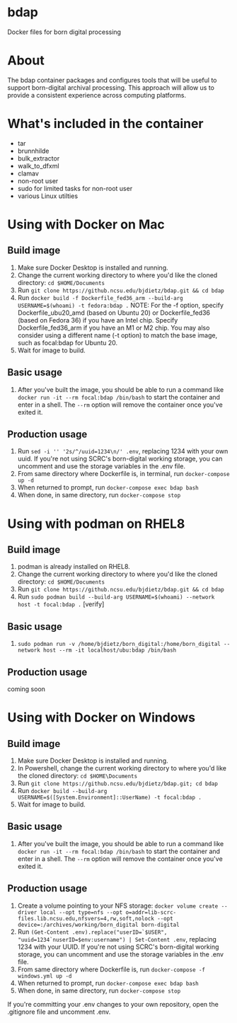 # bdap
Docker files for born digital processing

# About
The bdap container packages and configures tools that will be useful to support born-digital archival processing. This approach will allow us to provide a consistent experience across computing platforms.

# What's included in the container
- tar
- brunnhilde
- bulk_extractor
- walk_to_dfxml
- clamav
- non-root user
- sudo for limited tasks for non-root user
- various Linux utilties

# Using with Docker on Mac
## Build image
1. Make sure Docker Desktop is installed and running.
2. Change the current working directory to where you'd like the cloned directory: `cd $HOME/Documents`
3. Run `git clone https://github.ncsu.edu/bjdietz/bdap.git && cd bdap` 
4. Run `docker build -f Dockerfile_fed36_arm --build-arg USERNAME=$(whoami) -t fedora:bdap .` 
NOTE: For the -f option, specify Dockerfile_ubu20_amd (based on Ubuntu 20) or Dockerfile_fed36 (based on Fedora 36) if you have an Intel chip. Specify Dockerfile_fed36_arm if you have an M1 or M2 chip. You may also consider using a different name (-t option) to match the base image, such as focal:bdap for Ubuntu 20.
5. Wait for image to build.

## Basic usage
1. After you've built the image, you should be able to run a command like `docker run -it --rm focal:bdap /bin/bash` to start the container and enter in a shell. The `--rm` option will remove the container once you've exited it.

## Production usage
1. Run `sed -i '' '2s/^/uuid=1234\n/' .env`, replacing 1234 with your own uuid.
If you're not using SCRC's born-digital working storage, you can uncomment and use the storage variables in the .env file.
2. From same directory where Dockerfile is, in terminal, run `docker-compose up -d`
3. When returned to prompt, run `docker-compose exec bdap bash`
4. When done, in same directory, run `docker-compose stop`

# Using with podman on RHEL8
## Build image
1. podman is already installed on RHEL8.
2. Change the current working directory to where you'd like the cloned directory: `cd $HOME/Documents`
3. Run `git clone https://github.ncsu.edu/bjdietz/bdap.git && cd bdap`
4. Run `sudo podman build --build-arg USERNAME=$(whoami) --network host -t focal:bdap .` [verify]

## Basic usage
1. `sudo podman run -v /home/bjdietz/born_digital:/home/born_digital --network host --rm -it localhost/ubu:bdap /bin/bash`

## Production usage
coming soon

# Using with Docker on Windows
## Build image
1. Make sure Docker Desktop is installed and running.
2. In Powershell, change the current working directory to where you'd like the cloned directory: `cd $HOME\Documents`
3. Run `git clone https://github.ncsu.edu/bjdietz/bdap.git; cd bdap`
4. Run `docker build --build-arg USERNAME=$([System.Environment]::UserName) -t focal:bdap .`
5. Wait for image to build.

## Basic usage
1. After you've built the image, you should be able to run a command like `docker run -it --rm focal:bdap /bin/bash` to start the container and enter in a shell. The `--rm` option will remove the container once you've exited it.

## Production usage
1. Create a volume pointing to your NFS storage: `docker volume create --driver local --opt type=nfs --opt o=addr=lib-scrc-files.lib.ncsu.edu,nfsvers=4,rw,soft,nolock --opt device=:/archives/working/born_digital born-digital`
2. Run ``(Get-Content .env).replace("userID=`$USER", "uuid=1234`nuserID=$env:username") | Set-Content .env``, replacing 1234 with your UUID.
If you're not using SCRC's born-digital working storage, you can uncomment and use the storage variables in the .env file.
3. From same directory where Dockerfile is, run `docker-compose -f windows.yml up -d`
4. When returned to prompt, run `docker-compose exec bdap bash`
5. When done, in same directory, run `docker-compose stop`

If you're committing your .env changes to your own repository, open the .gitignore file and uncomment .env.
